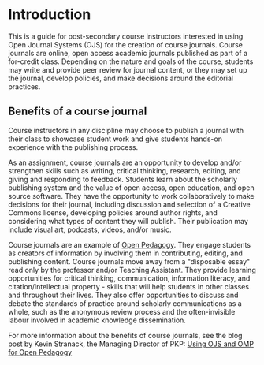 # Introduction

This is a guide for post-secondary course instructors interested in using Open Journal Systems (OJS) for the creation of course journals. Course journals are online, open access academic journals published as part of a for-credit class. Depending on the nature and goals of the course, students may write and provide peer review for journal content, or they may set up the journal, develop policies, and make decisions around the editorial practices.

## Benefits of a course journal

Course instructors in any discipline may choose to publish a journal with their class to showcase student work and give students hands-on experience with the publishing process.

As an assignment, course journals are an opportunity to develop and/or strengthen skills such as writing, critical thinking, research, editing, and giving and responding to feedback. Students learn about the scholarly publishing system and the value of open access, open education, and open source software. They have the opportunity to work collaboratively to make decisions for their journal, including discussion and selection of a Creative Commons license, developing policies around author rights, and considering what types of content they will publish. Their publication may include visual art, podcasts, videos, and/or music.

Course journals are an example of [Open Pedagogy](https://opencontent.org/blog/archives/2975). They engage students as creators of information by involving them in contributing, editing, and publishing content. Course journals move away from a "disposable essay" read only by the professor and/or Teaching Assistant. They provide learning opportunities for critical thinking, communication, information literacy, and citation/intellectual property - skills that will help students in other classes and throughout their lives. They also offer opportunities to discuss and debate the standards of practice around scholarly communications as a whole, such as the anonymous review process and the often-invisible labour involved in academic knowledge dissemination.

For more information about the benefits of course journals, see the blog post by Kevin Stranack, the Managing Director of PKP: [Using OJS and OMP for Open Pedagogy](https://pkp.sfu.ca/2017/02/08/using-ojs-and-omp-for-open-pedagogy/)
